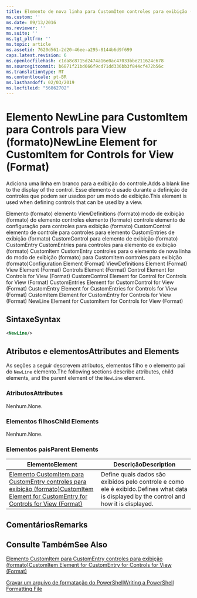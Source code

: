```yaml
---
title: Elemento de nova linha para CustomItem controles para exibição (formato) | Microsoft Docs
ms.custom: ''
ms.date: 09/13/2016
ms.reviewer: ''
ms.suite: ''
ms.tgt_pltfrm: ''
ms.topic: article
ms.assetid: 7620d561-2d20-46ee-a295-8144b6d9f699
caps.latest.revision: 6
ms.openlocfilehash: c1da8c8715d2474a16e0ac47033bbe211624c678
ms.sourcegitcommit: b6871f21bd666f9cd71dd336bb3f844cf472b56c
ms.translationtype: MT
ms.contentlocale: pt-BR
ms.lasthandoff: 02/03/2019
ms.locfileid: "56862702"
---
```

# <a name="newline-element-for-customitem-for-controls-for-view-format"></a><span data-ttu-id="d4493-102">Elemento NewLine para CustomItem para Controls para View (formato)</span><span class="sxs-lookup"><span data-stu-id="d4493-102">NewLine Element for CustomItem for Controls for View (Format)</span></span>

<span data-ttu-id="d4493-103">Adiciona uma linha em branco para a exibição do controle.</span><span class="sxs-lookup"><span data-stu-id="d4493-103">Adds a blank line to the display of the control.</span></span> <span data-ttu-id="d4493-104">Esse elemento é usado durante a definição de controles que podem ser usados por um modo de exibição.</span><span class="sxs-lookup"><span data-stu-id="d4493-104">This element is used when defining controls that can be used by a view.</span></span>

<span data-ttu-id="d4493-105">Elemento (formato) elemento ViewDefinitions (formato) modo de exibição (formato) do elemento controles elemento (formato) controle elemento de configuração para controles para exibição (formato) CustomControl elemento de controle para controles para elemento CustomEntries de exibição (formato) CustomControl para elemento de exibição (formato) CustomEntry CustomEntries para controles para elemento de exibição (formato) CustomItem CustomEntry controles para o elemento de nova linha do modo de exibição (formato) para CustomItem controles para exibição (formato)</span><span class="sxs-lookup"><span data-stu-id="d4493-105">Configuration Element (Format) ViewDefinitions Element (Format) View Element (Format) Controls Element (Format) Control Element for Controls for View (Format) CustomControl Element for Control for Controls for View (Format) CustomEntries Element for CustomControl for View (Format) CustomEntry Element for CustomEntries for Controls for View (Format) CustomItem Element for CustomEntry for Controls for View (Format) NewLine Element for CustomItem for Controls for View (Format)</span></span>

## <a name="syntax"></a><span data-ttu-id="d4493-106">Sintaxe</span><span class="sxs-lookup"><span data-stu-id="d4493-106">Syntax</span></span>

```xml
<NewLine/>
```

## <a name="attributes-and-elements"></a><span data-ttu-id="d4493-107">Atributos e elementos</span><span class="sxs-lookup"><span data-stu-id="d4493-107">Attributes and Elements</span></span>

<span data-ttu-id="d4493-108">As seções a seguir descrevem atributos, elementos filho e o elemento pai do `NewLine` elemento.</span><span class="sxs-lookup"><span data-stu-id="d4493-108">The following sections describe attributes, child elements, and the parent element of the `NewLine` element.</span></span>

### <a name="attributes"></a><span data-ttu-id="d4493-109">Atributos</span><span class="sxs-lookup"><span data-stu-id="d4493-109">Attributes</span></span>

<span data-ttu-id="d4493-110">Nenhum.</span><span class="sxs-lookup"><span data-stu-id="d4493-110">None.</span></span>

### <a name="child-elements"></a><span data-ttu-id="d4493-111">Elementos filhos</span><span class="sxs-lookup"><span data-stu-id="d4493-111">Child Elements</span></span>

<span data-ttu-id="d4493-112">Nenhum.</span><span class="sxs-lookup"><span data-stu-id="d4493-112">None.</span></span>

### <a name="parent-elements"></a><span data-ttu-id="d4493-113">Elementos pais</span><span class="sxs-lookup"><span data-stu-id="d4493-113">Parent Elements</span></span>

|<span data-ttu-id="d4493-114">Elemento</span><span class="sxs-lookup"><span data-stu-id="d4493-114">Element</span></span>|<span data-ttu-id="d4493-115">Descrição</span><span class="sxs-lookup"><span data-stu-id="d4493-115">Description</span></span>|
|-------------|-----------------|
|[<span data-ttu-id="d4493-116">Elemento CustomItem para CustomEntry controles para exibição (formato)</span><span class="sxs-lookup"><span data-stu-id="d4493-116">CustomItem Element for CustomEntry for Controls for View (Format)</span></span>](./customitem-element-for-customentry-for-controls-for-view-format.md)|<span data-ttu-id="d4493-117">Define quais dados são exibidos pelo controle e como ele é exibido.</span><span class="sxs-lookup"><span data-stu-id="d4493-117">Defines what data is displayed by the control and how it is displayed.</span></span>|

## <a name="remarks"></a><span data-ttu-id="d4493-118">Comentários</span><span class="sxs-lookup"><span data-stu-id="d4493-118">Remarks</span></span>

## <a name="see-also"></a><span data-ttu-id="d4493-119">Consulte Também</span><span class="sxs-lookup"><span data-stu-id="d4493-119">See Also</span></span>

[<span data-ttu-id="d4493-120">Elemento CustomItem para CustomEntry controles para exibição (formato)</span><span class="sxs-lookup"><span data-stu-id="d4493-120">CustomItem Element for CustomEntry for Controls for View (Format)</span></span>](./customitem-element-for-customentry-for-controls-for-view-format.md)

[<span data-ttu-id="d4493-121">Gravar um arquivo de formatação do PowerShell</span><span class="sxs-lookup"><span data-stu-id="d4493-121">Writing a PowerShell Formatting File</span></span>](./writing-a-powershell-formatting-file.md)
